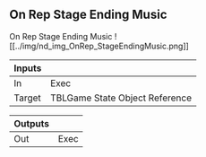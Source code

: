 ## On Rep Stage Ending Music
On Rep Stage Ending Music
![[../img/nd_img_OnRep_StageEndingMusic.png]]

|Inputs||
|--|--|
| In | Exec |
| Target | TBLGame State Object Reference |

|Outputs||
|--|--|
| Out | Exec |
